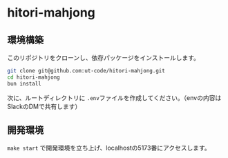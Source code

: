 # hitori-mahjong

## 環境構築

このリポジトリをクローンし、依存パッケージをインストールします。

```sh
git clone git@github.com:ut-code/hitori-mahjong.git
cd hitori-mahjong
bun install
```

次に、ルートディレクトリに `.env`ファイルを作成してください。（envの内容はSlackのDMで共有します）

## 開発環境

`make start` で開発環境を立ち上げ、localhostの5173番にアクセスします。
